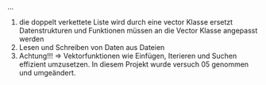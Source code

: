 ...
1. die doppelt verkettete Liste wird durch eine vector Klasse ersetzt
    Datenstrukturen und Funktionen müssen an die Vector Klasse angepasst werden
2. Lesen und Schreiben von Daten aus Dateien
3. Achtung!!! => Vektorfunktionen wie Einfügen, Iterieren und Suchen effizient umzusetzen. In diesem Projekt wurde versuch 05 genommen und umgeändert. 
